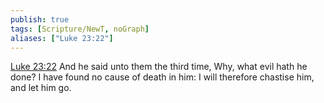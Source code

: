 ```yaml
---
publish: true
tags: [Scripture/NewT, noGraph]
aliases: ["Luke 23:22"]
---
```

[Luke 23:22](https://churchofjesuschrist.org/study/scriptures/nt/luke/23?lang=eng&id=p22#p22) And he said unto them the third time, Why, what evil hath he done? I have found no cause of death in him: I will therefore chastise him, and let him go.
